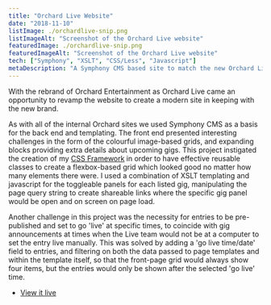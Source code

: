 ```yaml
---
title: "Orchard Live Website"
date: "2018-11-10"
listImage: ./orchardlive-snip.png
listImageAlt: "Screenshot of the Orchard Live website"
featuredImage: ./orchardlive-snip.png
featuredImageAlt: "Screenshot of the Orchard Live website"
tech: ["Symphony", "XSLT", "CSS/Less", "Javascript"]
metaDescription: "A Symphony CMS based site to match the new Orchard Live brand"
---
```


With the rebrand of Orchard Entertainment as Orchard Live came an opportunity to revamp the website to create a modern site in keeping with the new brand.

As with all of the internal Orchard sites we used Symphony CMS as a basis for the back end and templating.
The front end presented interesting challenges in the form of the colourful image-based grids, and expanding blocks providing extra details about upcoming gigs.
This project instigated the creation of my [CSS Framework](/projects/css-framework) in order to have effective reusable classes to create a flexbox-based grid
which looked good no matter how many elements there were. I used a combination of XSLT templating and javascript for the toggleable panels for each listed gig,
manipulating the page query string to create shareable links where the specific gig panel would be open and on screen on page load.

Another challenge in this project was the necessity for entries to be pre-published and set to go 'live' at specific times, to coincide with gig announcements
at times when the Live team would not be at a computer to set the entry live manually. This was solved by adding a 'go live time/date' field to entries, and filtering
on both the data passed to page templates and within the template itself, so that the front-page grid would always show four items, but the entries would only be shown
after the selected 'go live' time.

- [View it live](https://orchardlive.com)

